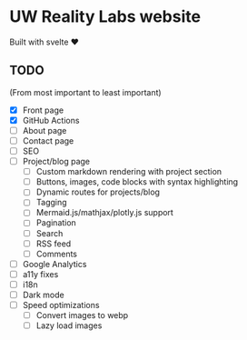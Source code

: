 # UW Reality Labs website
Built with svelte ❤️

## TODO
(From most important to least important)
- [x] Front page
- [x] GitHub Actions
- [ ] About page
- [ ] Contact page
- [ ] SEO
- [ ] Project/blog page
  - [ ] Custom markdown rendering with project section
  - [ ] Buttons, images, code blocks with syntax highlighting
  - [ ] Dynamic routes for projects/blog
  - [ ] Tagging
  - [ ] Mermaid.js/mathjax/plotly.js support
  - [ ] Pagination
  - [ ] Search
  - [ ] RSS feed
  - [ ] Comments
- [ ] Google Analytics
- [ ] a11y fixes
- [ ] i18n
- [ ] Dark mode
- [ ] Speed optimizations
  - [ ] Convert images to webp
  - [ ] Lazy load images